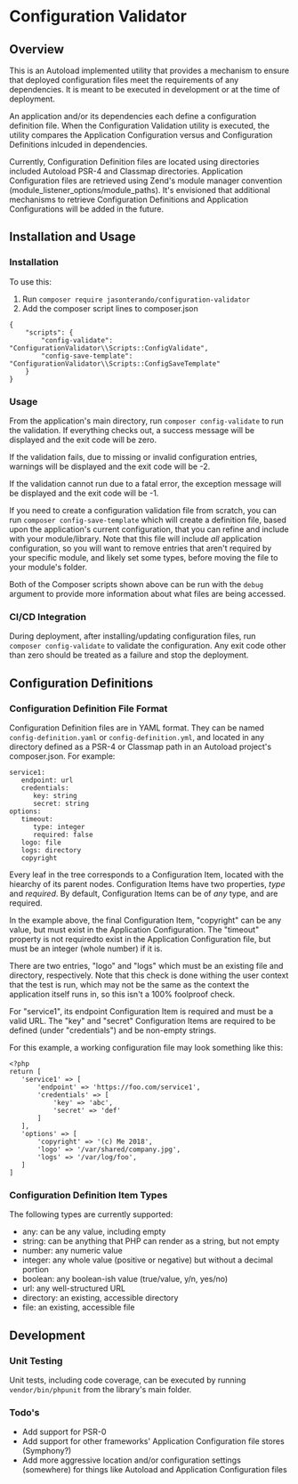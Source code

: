 # Configuration Validator
## Overview
This is an Autoload implemented utility that provides a mechanism to ensure that deployed configuration files meet the requirements of any dependencies.  It is meant to be executed in development or at the time of deployment.

An application and/or its dependencies each define a configuration definition file.  When the Configuration Validation utility is executed, the utility compares the Application Configuration versus and Configuration Definitions inlcuded in dependencies.

Currently, Configuration Definition files are located using directories included Autoload PSR-4 and Classmap directories.  Application Configuration files are retrieved using Zend's module manager convention (module_listener_options/module_paths).  It's envisioned that additional mechanisms to retrieve Configuration Definitions and Application Configurations will be added in the future.  

## Installation and Usage
### Installation
To use this:

1. Run ```composer require jasonterando/configuration-validator```
2. Add the composer script lines to composer.json

````
{
    "scripts": {
        "config-validate": "ConfigurationValidator\\Scripts::ConfigValidate",
        "config-save-template": "ConfigurationValidator\\Scripts::ConfigSaveTemplate"
    }
}
````

### Usage
From the application's main directory, run ```composer config-validate``` to run the validation.  If everything checks out, a success message will be displayed and the exit code will be zero.

If the validation fails, due to missing or invalid configuration entries, warnings will be displayed and the exit code will be -2.

If the validation cannot run due to a fatal error, the exception message will be displayed and the exit code will be -1.

If you need to create a configuration validation file from scratch, you can run ```composer config-save-template``` which will create a definition file, based upon the application's current configuration, that you can refine and include with your module/library.  Note that this file will include _all_ application configuration, so you will want to remove entries that aren't required by your specific module, and likely set some types, before moving the file to your module's folder.

Both of the Composer scripts shown above can be run with the ```debug``` argument to provide more information about what files are being accessed.

### CI/CD Integration
During deployment, after installing/updating configuration files, run ```composer config-validate``` to validate the configuration.  Any exit code other than zero should be treated as a failure and stop the deployment.

## Configuration Definitions
### Configuration Definition File Format
Configuration Definition files are in YAML format.  They can be named ```config-definition.yaml``` or ```config-definition.yml```, and located in any directory defined as a PSR-4 or Classmap path in an Autoload project's composer.json.  For example:

````
service1:
   endpoint: url
   credentials:
      key: string
      secret: string
options:
   timeout:
      type: integer
      required: false
   logo: file
   logs: directory
   copyright
````

Every leaf in the tree corresponds to a Configuration Item, located with the hiearchy of its parent nodes.  Configuration Items have two properties, *type* and *required*.  By default, Configuration Items can be of *any* type, and are required.  

In the example above, the final Configuration Item, "copyright" can be any value, but must exist in the Application Configuration.  The "timeout" property is not requiredto exist in the Application Configuration file, but must be an integer (whole number) if it is.

There are two entries, "logo" and "logs" which must be an existing file and directory, respectively.  Note that this check is done withing the user context that the test is run, which may not be the same as the context the application itself runs in, so this isn't a 100% foolproof check.

For "service1", its endpoint Configuration Item is required and must be a valid URL.  The "key" and "secret" Configuration Items are required to be defined (under "credentials") and be non-empty strings.

For this example, a working configuration file may look something like this:
````
<?php
return [
   'service1' => [
       'endpoint' => 'https://foo.com/service1',
       'credentials' => [
           'key' => 'abc',
           'secret' => 'def'
       ]
   ],
   'options' => [
       'copyright' => '(c) Me 2018',
       'logo' => '/var/shared/company.jpg',
       'logs' => '/var/log/foo',
   ]
]
````
### Configuration Definition Item Types
The following types are currently supported:

* any: can be any value, including empty
* string: can be anything that PHP can render as a string, but not empty
* number: any numeric value
* integer: any whole value (positive or negative) but without a decimal portion
* boolean: any boolean-ish value (true/value, y/n, yes/no)
* url: any well-structured URL
* directory: an existing, accessible directory
* file: an existing, accessible file

## Development

### Unit Testing
Unit tests, including code coverage, can be executed by running ```vendor/bin/phpunit``` from the library's main folder.

### Todo's

* Add support for PSR-0
* Add support for other frameworks' Application Configuration file stores (Symphony?)
* Add more aggressive location and/or configuration settings (somewhere) for things like Autoload and Application Configuration files